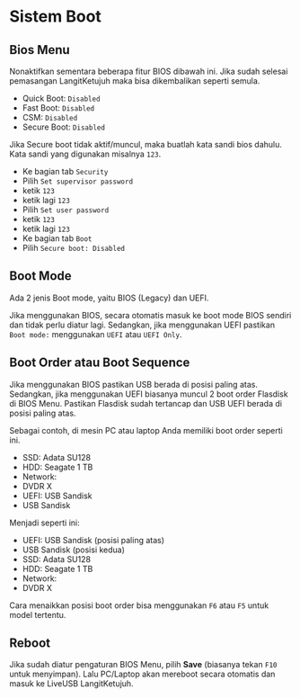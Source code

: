 # Sistem Boot

## Bios Menu

Nonaktifkan sementara beberapa fitur BIOS dibawah ini. Jika sudah selesai pemasangan LangitKetujuh maka bisa dikembalikan seperti semula.

* Quick Boot: `Disabled`
* Fast Boot: `Disabled`
* CSM: `Disabled`
* Secure Boot: `Disabled`

Jika Secure boot tidak aktif/muncul, maka buatlah kata sandi bios dahulu. Kata sandi yang digunakan misalnya `123`.

- Ke bagian tab `Security`
- Pilih `Set supervisor password`
- ketik `123`
- ketik lagi `123`
- Pilih `Set user password`
- ketik `123`
- ketik lagi `123`
- Ke bagian tab `Boot`
- Pilih `Secure boot: Disabled`

## Boot Mode

Ada 2 jenis Boot mode, yaitu BIOS (Legacy) dan UEFI.

Jika menggunakan BIOS, secara otomatis masuk ke boot mode BIOS sendiri dan tidak perlu diatur lagi. Sedangkan, jika menggunakan UEFI pastikan `Boot mode:` menggunakan `UEFI` atau `UEFI Only`.

## Boot Order atau Boot Sequence

Jika menggunakan BIOS pastikan USB berada di posisi paling atas. Sedangkan, jika menggunakan UEFI biasanya muncul 2 boot order Flasdisk di BIOS Menu. Pastikan Flasdisk sudah tertancap dan USB UEFI berada di posisi paling atas.

Sebagai contoh, di mesin PC atau laptop Anda memiliki boot order seperti ini.

* SSD: Adata SU128
* HDD: Seagate 1 TB
* Network:
* DVDR X
* UEFI: USB Sandisk
* USB Sandisk

Menjadi seperti ini:

* UEFI: USB Sandisk (posisi paling atas)
* USB Sandisk (posisi kedua)
* SSD: Adata SU128
* HDD: Seagate 1 TB
* Network:
* DVDR X

Cara menaikkan posisi boot order bisa menggunakan `F6` atau `F5` untuk model tertentu.

## Reboot

Jika sudah diatur pengaturan BIOS Menu, pilih **Save** (biasanya tekan `F10` untuk menyimpan). Lalu PC/Laptop akan mereboot secara otomatis dan masuk ke LiveUSB LangitKetujuh.

